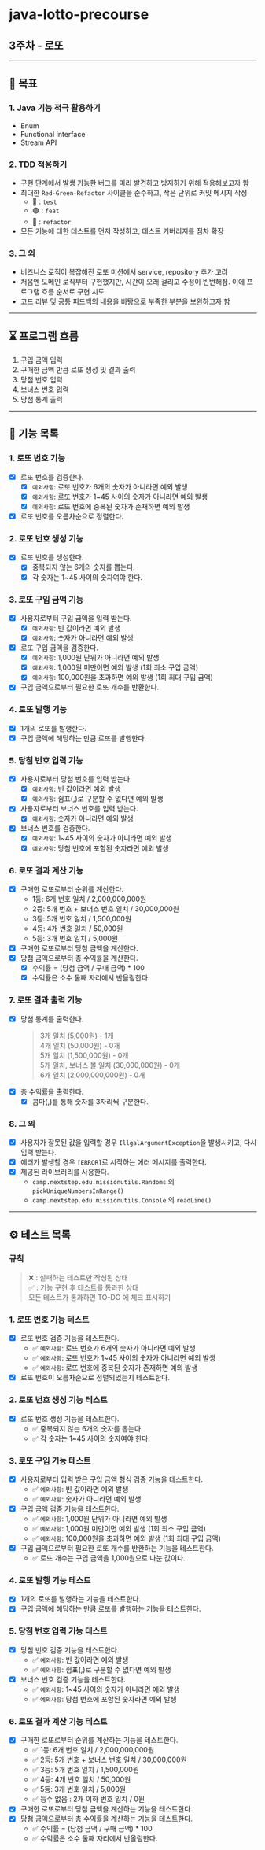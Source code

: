 # java-lotto-precourse

## 3주차 - 로또

---
## 🎯 목표
### 1. Java 기능 적극 활용하기
- Enum
- Functional Interface
- Stream API

### 2. TDD 적용하기
- 구현 단계에서 발생 가능한 버그를 미리 발견하고 방지하기 위해 적용해보고자 함
- 최대한 `Red-Green-Refactor` 사이클을 준수하고, 작은 단위로 커밋 메시지 작성
    - 🔴 : `test`
    - 🟢 : `feat`
    - 🔵 : `refactor`
- 모든 기능에 대한 테스트를 먼저 작성하고, 테스트 커버리지를 점차 확장

### 3. 그 외
- 비즈니스 로직이 복잡해진 로또 미션에서 service, repository 추가 고려
- 처음엔 도메인 로직부터 구현했지만, 시간이 오래 걸리고 수정이 빈번해짐. 이에 프로그램 흐름 순서로 구현 시도
- 코드 리뷰 및 공통 피드백의 내용을 바탕으로 부족한 부분을 보완하고자 함

---
## ⌛️ 프로그램 흐름
1. 구입 금액 입력
2. 구매한 금액 만큼 로또 생성 및 결과 출력
3. 당첨 번호 입력
4. 보너스 번호 입력
5. 당첨 통계 출력

---
## 🚀 기능 목록

### 1. 로또 번호 기능
- [X] 로또 번호를 검증한다.
    - [X] `예외사항`: 로또 번호가 6개의 숫자가 아니라면 예외 발생
    - [X] `예외사항`: 로또 번호가 1~45 사이의 숫자가 아니라면 예외 발생
    - [X] `예외사항`: 로또 번호에 중복된 숫자가 존재하면 예외 발생
- [X] 로또 번호를 오름차순으로 정렬한다.

### 2. 로또 번호 생성 기능
- [X] 로또 번호를 생성한다.
    - [X] 중복되지 않는 6개의 숫자를 뽑는다.
    - [X] 각 숫자는 1~45 사이의 숫자여야 한다.

### 3. 로또 구입 금액 기능
- [X] 사용자로부터 구입 금액을 입력 받는다.
  - [X] `예외사항`: 빈 값이라면 예외 발생
  - [X] `예외사항`: 숫자가 아니라면 예외 발생
- [X] 로또 구입 금액을 검증한다.
  - [X] `예외사항`: 1,000원 단위가 아니라면 예외 발생
  - [X] `예외사항`: 1,000원 미만이면 예외 발생 (1회 최소 구입 금액)
  - [X] `예외사항`: 100,000원을 초과하면 예외 발생 (1회 최대 구입 금액)
- [X] 구입 금액으로부터 필요한 로또 개수를 반환한다.

### 4. 로또 발행 기능
- [X] 1개의 로또를 발행한다.
- [X] 구입 금액에 해당하는 만큼 로또를 발행한다.

### 5. 당첨 번호 입력 기능
- [X] 사용자로부터 당첨 번호를 입력 받는다.
  - [X] `예외사항`: 빈 값이라면 예외 발생
  - [X] `예외사항`: 쉼표(,)로 구분할 수 없다면 예외 발생
- [X] 사용자로부터 보너스 번호를 입력 받는다.
  - [X] `예외사항`: 숫자가 아니라면 예외 발생
- [X] 보너스 번호를 검증한다.
  - [X] `예외사항`: 1~45 사이의 숫자가 아니라면 예외 발생
  - [X] `예외사항`: 당첨 번호에 포함된 숫자라면 예외 발생

### 6. 로또 결과 계산 기능
- [X] 구매한 로또로부터 순위를 계산한다.
    - 1등: 6개 번호 일치 / 2,000,000,000원
    - 2등: 5개 번호 + 보너스 번호 일치 / 30,000,000원
    - 3등: 5개 번호 일치 / 1,500,000원
    - 4등: 4개 번호 일치 / 50,000원
    - 5등: 3개 번호 일치 / 5,000원
- [X] 구매한 로또로부터 당첨 금액을 계산한다.
- [X] 당첨 금액으로부터 총 수익률을 계산한다.
    - [X] 수익률 = (당첨 금액 / 구매 금액) * 100
    - [X] 수익률은 소수 둘째 자리에서 반올림한다.

### 7. 로또 결과 출력 기능
- [X] 당첨 통계를 출력한다.
  > 3개 일치 (5,000원) - 1개 <br>
  4개 일치 (50,000원) - 0개 <br>
  5개 일치 (1,500,000원) - 0개 <br>
  5개 일치, 보너스 볼 일치 (30,000,000원) - 0개 <br>
  6개 일치 (2,000,000,000원) - 0개 <br>
- [X] 총 수익률을 출력한다.
    - [X] 콤마(,)를 통해 숫자를 3자리씩 구분한다.

### 8. 그 외
- [X] 사용자가 잘못된 값을 입력할 경우 `IllgalArgumentException`을 발생시키고, 다시 입력 받는다.
- [X] 에러가 발생할 경우 `[ERROR]`로 시작하는 에러 메시지를 출력한다.
- [X] 제공된 라이브러리를 사용한다.
    - `camp.nextstep.edu.missionutils.Randoms` 의 `pickUniqueNumbersInRange()`
    - `camp.nextstep.edu.missionutils.Console` 의 `readLine()`

---
## ⚙️ 테스트 목록
### 규칙
> ❌ : 실패하는 테스트만 작성된 상태 <br>
> ✅ : 기능 구현 후 테스트를 통과한 상태 <br>
> 모든 테스트가 통과하면 TO-DO 에 체크 표시하기

### 1. 로또 번호 기능 테스트
- [X] 로또 번호 검증 기능을 테스트한다.
    - ✅ `예외사항`: 로또 번호가 6개의 숫자가 아니라면 예외 발생
    - ✅ `예외사항`: 로또 번호가 1~45 사이의 숫자가 아니라면 예외 발생
    - ✅ `예외사항`: 로또 번호에 중복된 숫자가 존재하면 예외 발생
- [X] 로또 번호이 오름차순으로 정렬되었는지 테스트한다.

### 2. 로또 번호 생성 기능 테스트
- [X] 로또 번호 생성 기능을 테스트한다.
    - ✅ 중복되지 않는 6개의 숫자를 뽑는다.
    - ✅ 각 숫자는 1~45 사이의 숫자여야 한다.

### 3. 로또 구입 기능 테스트
- [X] 사용자로부터 입력 받은 구입 금액 형식 검증 기능을 테스트한다.
  - ✅ `예외사항`: 빈 값이라면 예외 발생
  - ✅ `예외사항`: 숫자가 아니라면 예외 발생
- [X] 구입 금액 검증 기능을 테스트한다.
  - ✅ `예외사항`: 1,000원 단위가 아니라면 예외 발생
  - ✅ `예외사항`: 1,000원 미만이면 예외 발생 (1회 최소 구입 금액)
  - ✅ `예외사항`: 100,000원을 초과하면 예외 발생 (1회 최대 구입 금액)
- [X] 구입 금액으로부터 필요한 로또 개수를 반환하는 기능을 테스트한다.
  - ✅ 로또 개수는 구입 금액을 1,000원으로 나눈 값이다.

### 4. 로또 발행 기능 테스트
- [X] 1개의 로또를 발행하는 기능을 테스트한다.
- [X] 구입 금액에 해당하는 만큼 로또를 발행하는 기능을 테스트한다.

### 5. 당첨 번호 입력 기능 테스트
- [X] 당첨 번호 검증 기능을 테스트한다.
  - ✅ `예외사항`: 빈 값이라면 예외 발생
  - ✅ `예외사항`: 쉼표(,)로 구분할 수 없다면 예외 발생
- [X] 보너스 번호 검증 기능을 테스트한다.
  - ✅ `예외사항`: 1~45 사이의 숫자가 아니라면 예외 발생
  - ✅ `예외사항`: 당첨 번호에 포함된 숫자라면 예외 발생

### 6. 로또 결과 계산 기능 테스트
- [X] 구매한 로또로부터 순위를 계산하는 기능을 테스트한다.
  - ✅ 1등: 6개 번호 일치 / 2,000,000,000원
  - ✅ 2등: 5개 번호 + 보너스 번호 일치 / 30,000,000원
  - ✅ 3등: 5개 번호 일치 / 1,500,000원
  - ✅ 4등: 4개 번호 일치 / 50,000원
  - ✅ 5등: 3개 번호 일치 / 5,000원
  - ✅ 등수 없음 : 2개 이하 번호 일치 / 0원
- [X] 구매한 로또로부터 당첨 금액을 계산하는 기능을 테스트한다.
- [X] 당첨 금액으로부터 총 수익률을 계산하는 기능을 테스트한다.
  - ✅ 수익률 = (당첨 금액 / 구매 금액) * 100
  - ✅ 수익률은 소수 둘째 자리에서 반올림한다.
